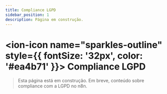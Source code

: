 ```yaml
---
title: Compliance LGPD
sidebar_position: 1
description: Página em construção.
---
```


# <ion-icon name="sparkles-outline" style={{ fontSize: '32px', color: '#ea4b71' }}></ion-icon> Compliance LGPD

> Esta página está em construção. Em breve, conteúdo sobre compliance com a LGPD no n8n.

